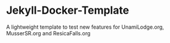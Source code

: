 # Jekyll-Docker-Template
A lightweight template to test new features for UnamiLodge.org, MusserSR.org and ResicaFalls.org
